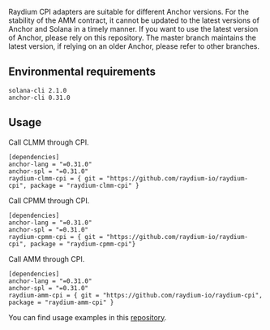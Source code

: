 Raydium CPI adapters are suitable for different Anchor versions. For the stability of the AMM contract, it cannot be updated to the latest versions of Anchor and Solana in a timely manner. If you want to use the latest version of Anchor, please rely on this repository. The master branch maintains the latest version, if relying on an older Anchor, please refer to other branches.

## Environmental requirements
```
solana-cli 2.1.0
anchor-cli 0.31.0
```

## Usage
Call CLMM through CPI.
```
[dependencies]
anchor-lang = "=0.31.0"
anchor-spl = "=0.31.0"
raydium-clmm-cpi = { git = "https://github.com/raydium-io/raydium-cpi", package = "raydium-clmm-cpi" }
```

Call CPMM through CPI.
```
[dependencies]
anchor-lang = "=0.31.0"
anchor-spl = "=0.31.0"
raydium-cpmm-cpi = { git = "https://github.com/raydium-io/raydium-cpi", package = "raydium-cpmm-cpi"}
```

Call AMM through CPI.
```
[dependencies]
anchor-lang = "=0.31.0"
anchor-spl = "=0.31.0"
raydium-amm-cpi = { git = "https://github.com/raydium-io/raydium-cpi", package = "raydium-amm-cpi" }
```

You can find usage examples in this [repository](https://github.com/raydium-io/raydium-cpi-example/tree/anchor-0.31.0).
